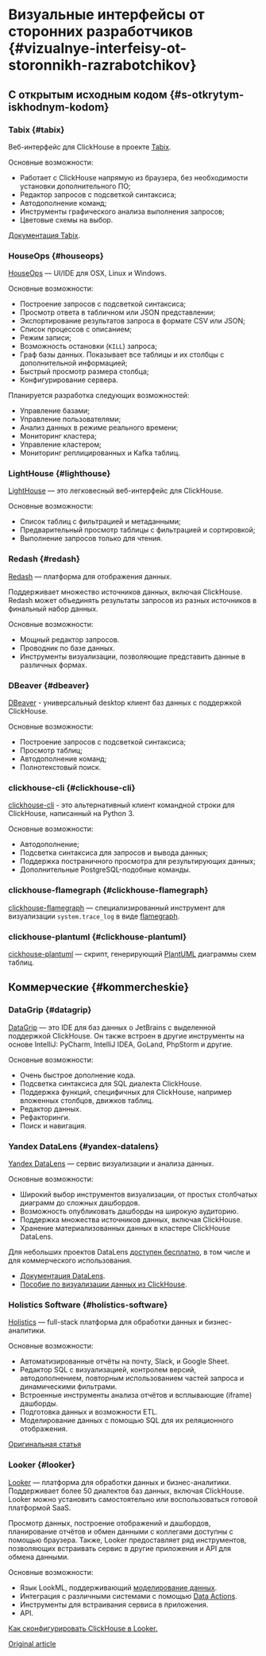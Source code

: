 # Визуальные интерфейсы от сторонних разработчиков {#vizualnye-interfeisy-ot-storonnikh-razrabotchikov}

## С открытым исходным кодом {#s-otkrytym-iskhodnym-kodom}

### Tabix {#tabix}

Веб-интерфейс для ClickHouse в проекте [Tabix](https://github.com/tabixio/tabix).

Основные возможности:

-   Работает с ClickHouse напрямую из браузера, без необходимости установки дополнительного ПО;
-   Редактор запросов с подсветкой синтаксиса;
-   Автодополнение команд;
-   Инструменты графического анализа выполнения запросов;
-   Цветовые схемы на выбор.

[Документация Tabix](https://tabix.io/doc/).

### HouseOps {#houseops}

[HouseOps](https://github.com/HouseOps/HouseOps) — UI/IDE для OSX, Linux и Windows.

Основные возможности:

-   Построение запросов с подсветкой синтаксиса;
-   Просмотр ответа в табличном или JSON представлении;
-   Экспортирование результатов запроса в формате CSV или JSON;
-   Список процессов с описанием;
-   Режим записи;
-   Возможность остановки (`KILL`) запроса;
-   Граф базы данных. Показывает все таблицы и их столбцы с дополнительной информацией;
-   Быстрый просмотр размера столбца;
-   Конфигурирование сервера.

Планируется разработка следующих возможностей:

-   Управление базами;
-   Управление пользователями;
-   Анализ данных в режиме реального времени;
-   Мониторинг кластера;
-   Управление кластером;
-   Мониторинг реплицированных и Kafka таблиц.

### LightHouse {#lighthouse}

[LightHouse](https://github.com/VKCOM/lighthouse) — это легковесный веб-интерфейс для ClickHouse.

Основные возможности:

-   Список таблиц с фильтрацией и метаданными;
-   Предварительный просмотр таблицы с фильтрацией и сортировкой;
-   Выполнение запросов только для чтения.

### Redash {#redash}

[Redash](https://github.com/getredash/redash) — платформа для отображения данных.

Поддерживает множество источников данных, включая ClickHouse. Redash может объединять результаты запросов из разных источников в финальный набор данных.

Основные возможности:

-   Мощный редактор запросов.
-   Проводник по базе данных.
-   Инструменты визуализации, позволяющие представить данные в различных формах.

### DBeaver {#dbeaver}

[DBeaver](https://dbeaver.io/) - универсальный desktop клиент баз данных с поддержкой ClickHouse.

Основные возможности:

-   Построение запросов с подсветкой синтаксиса;
-   Просмотр таблиц;
-   Автодополнение команд;
-   Полнотекстовый поиск.

### clickhouse-cli {#clickhouse-cli}

[clickhouse-cli](https://github.com/hatarist/clickhouse-cli) - это альтернативный клиент командной строки для ClickHouse, написанный на Python 3.

Основные возможности:

-   Автодополнение;
-   Подсветка синтаксиса для запросов и вывода данных;
-   Поддержка постраничного просмотра для результирующих данных;
-   Дополнительные PostgreSQL-подобные команды.

### clickhouse-flamegraph {#clickhouse-flamegraph}

[clickhouse-flamegraph](https://github.com/Slach/clickhouse-flamegraph) — специализированный инструмент для визуализации `system.trace_log` в виде [flamegraph](http://www.brendangregg.com/flamegraphs.html).

### clickhouse-plantuml {#clickhouse-plantuml}

[cickhouse-plantuml](https://pypi.org/project/clickhouse-plantuml/) — скрипт, генерирующий [PlantUML](https://plantuml.com/) диаграммы схем таблиц.

## Коммерческие {#kommercheskie}

### DataGrip {#datagrip}

[DataGrip](https://www.jetbrains.com/datagrip/) — это IDE для баз данных о JetBrains с выделенной поддержкой ClickHouse. Он также встроен в другие инструменты на основе IntelliJ: PyCharm, IntelliJ IDEA, GoLand, PhpStorm и другие.

Основные возможности:

-   Очень быстрое дополнение кода.
-   Подсветка синтаксиса для SQL диалекта ClickHouse.
-   Поддержка функций, специфичных для ClickHouse, например вложенных столбцов, движков таблиц.
-   Редактор данных.
-   Рефакторинги.
-   Поиск и навигация.

### Yandex DataLens {#yandex-datalens}

[Yandex DataLens](https://cloud.yandex.ru/services/datalens) — cервис визуализации и анализа данных.

Основные возможности:

-   Широкий выбор инструментов визуализации, от простых столбчатых диаграмм до сложных дашбордов.
-   Возможность опубликовать дашборды на широкую аудиторию.
-   Поддержка множества источников данных, включая ClickHouse.
-   Хранение материализованных данных в кластере ClickHouse DataLens.

Для небольших проектов DataLens [доступен бесплатно](https://cloud.yandex.ru/docs/datalens/pricing), в том числе и для коммерческого использования.

-   [Документация DataLens](https://cloud.yandex.ru/docs/datalens/).
-   [Пособие по визуализации данных из ClickHouse](https://cloud.yandex.ru/docs/solutions/datalens/data-from-ch-visualization).

### Holistics Software {#holistics-software}

[Holistics](https://www.holistics.io/) — full-stack платформа для обработки данных и бизнес-аналитики.

Основные возможности:

-   Автоматизированные отчёты на почту, Slack, и Google Sheet.
-   Редактор SQL c визуализацией, контролем версий, автодополнением, повторным использованием частей запроса и динамическими фильтрами.
-   Встроенные инструменты анализа отчётов и всплывающие (iframe) дашборды.
-   Подготовка данных и возможности ETL.
-   Моделирование данных с помощью SQL для их реляционного отображения.

[Оригинальная статья](https://clickhouse.tech/docs/ru/interfaces/third-party/gui/) <!--hide-->

### Looker {#looker}

[Looker](https://looker.com) — платформа для обработки данных и бизнес-аналитики. Поддерживает более 50 диалектов баз данных, включая ClickHouse. Looker можно установить самостоятельно или воспользоваться готовой платформой SaaS.

Просмотр данных, построение отображений и дашбордов, планирование отчётов и обмен данными с коллегами доступны с помощью браузера. Также, Looker предоставляет ряд инструментов, позволяющих встраивать сервис в другие приложения и API для обмена данными.

Основные возможности:

-   Язык LookML, поддерживающий [моделирование данных](https://looker.com/platform/data-modeling).
-   Интеграция с различными системами с помощью [Data Actions](https://looker.com/platform/actions).
-   Инструменты для встраивания сервиса в приложения.
-   API.

[Как сконфигурировать ClickHouse в Looker.](https://docs.looker.com/setup-and-management/database-config/clickhouse)

[Original article](https://clickhouse.tech/docs/ru/interfaces/third-party/gui/) <!--hide-->
